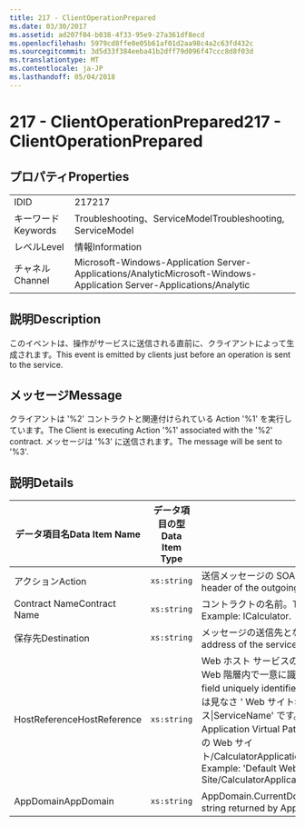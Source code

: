 ```yaml
---
title: 217 - ClientOperationPrepared
ms.date: 03/30/2017
ms.assetid: ad207f04-b038-4f33-95e9-27a361df8ecd
ms.openlocfilehash: 5979cd8ffe0e05b61af01d2aa98c4a2c63fd432c
ms.sourcegitcommit: 3d5d33f384eeba41b2dff79d096f47ccc8d8f03d
ms.translationtype: MT
ms.contentlocale: ja-JP
ms.lasthandoff: 05/04/2018
---
```

# <a name="217---clientoperationprepared"></a><span data-ttu-id="ac775-102">217 - ClientOperationPrepared</span><span class="sxs-lookup"><span data-stu-id="ac775-102">217 - ClientOperationPrepared</span></span>
## <a name="properties"></a><span data-ttu-id="ac775-103">プロパティ</span><span class="sxs-lookup"><span data-stu-id="ac775-103">Properties</span></span>  
  
|||  
|-|-|  
|<span data-ttu-id="ac775-104">ID</span><span class="sxs-lookup"><span data-stu-id="ac775-104">ID</span></span>|<span data-ttu-id="ac775-105">217</span><span class="sxs-lookup"><span data-stu-id="ac775-105">217</span></span>|  
|<span data-ttu-id="ac775-106">キーワード</span><span class="sxs-lookup"><span data-stu-id="ac775-106">Keywords</span></span>|<span data-ttu-id="ac775-107">Troubleshooting、ServiceModel</span><span class="sxs-lookup"><span data-stu-id="ac775-107">Troubleshooting, ServiceModel</span></span>|  
|<span data-ttu-id="ac775-108">レベル</span><span class="sxs-lookup"><span data-stu-id="ac775-108">Level</span></span>|<span data-ttu-id="ac775-109">情報</span><span class="sxs-lookup"><span data-stu-id="ac775-109">Information</span></span>|  
|<span data-ttu-id="ac775-110">チャネル</span><span class="sxs-lookup"><span data-stu-id="ac775-110">Channel</span></span>|<span data-ttu-id="ac775-111">Microsoft-Windows-Application Server-Applications/Analytic</span><span class="sxs-lookup"><span data-stu-id="ac775-111">Microsoft-Windows-Application Server-Applications/Analytic</span></span>|  
  
## <a name="description"></a><span data-ttu-id="ac775-112">説明</span><span class="sxs-lookup"><span data-stu-id="ac775-112">Description</span></span>  
 <span data-ttu-id="ac775-113">このイベントは、操作がサービスに送信される直前に、クライアントによって生成されます。</span><span class="sxs-lookup"><span data-stu-id="ac775-113">This event is emitted by clients just before an operation is sent to the service.</span></span>  
  
## <a name="message"></a><span data-ttu-id="ac775-114">メッセージ</span><span class="sxs-lookup"><span data-stu-id="ac775-114">Message</span></span>  
 <span data-ttu-id="ac775-115">クライアントは '%2' コントラクトと関連付けられている Action '%1' を実行しています。</span><span class="sxs-lookup"><span data-stu-id="ac775-115">The Client is executing Action '%1' associated with the '%2' contract.</span></span> <span data-ttu-id="ac775-116">メッセージは '%3' に送信されます。</span><span class="sxs-lookup"><span data-stu-id="ac775-116">The message will be sent to '%3'.</span></span>  
  
## <a name="details"></a><span data-ttu-id="ac775-117">説明</span><span class="sxs-lookup"><span data-stu-id="ac775-117">Details</span></span>  
  
|<span data-ttu-id="ac775-118">データ項目名</span><span class="sxs-lookup"><span data-stu-id="ac775-118">Data Item Name</span></span>|<span data-ttu-id="ac775-119">データ項目の型</span><span class="sxs-lookup"><span data-stu-id="ac775-119">Data Item Type</span></span>|<span data-ttu-id="ac775-120">説明</span><span class="sxs-lookup"><span data-stu-id="ac775-120">Description</span></span>|  
|--------------------|--------------------|-----------------|  
|<span data-ttu-id="ac775-121">アクション</span><span class="sxs-lookup"><span data-stu-id="ac775-121">Action</span></span>|`xs:string`|<span data-ttu-id="ac775-122">送信メッセージの SOAP アクション ヘッダー。</span><span class="sxs-lookup"><span data-stu-id="ac775-122">The SOAP action header of the outgoing message.</span></span>|  
|<span data-ttu-id="ac775-123">Contract Name</span><span class="sxs-lookup"><span data-stu-id="ac775-123">Contract Name</span></span>|`xs:string`|<span data-ttu-id="ac775-124">コントラクトの名前。</span><span class="sxs-lookup"><span data-stu-id="ac775-124">The name of the contract.</span></span> <span data-ttu-id="ac775-125">例: ICalculator。</span><span class="sxs-lookup"><span data-stu-id="ac775-125">Example: ICalculator.</span></span>|  
|<span data-ttu-id="ac775-126">保存先</span><span class="sxs-lookup"><span data-stu-id="ac775-126">Destination</span></span>|`xs:string`|<span data-ttu-id="ac775-127">メッセージの送信先となるサービス エンドポイントのアドレス。</span><span class="sxs-lookup"><span data-stu-id="ac775-127">The address of the service endpoint that the message is sent to.</span></span>|  
|<span data-ttu-id="ac775-128">HostReference</span><span class="sxs-lookup"><span data-stu-id="ac775-128">HostReference</span></span>|`xs:string`|<span data-ttu-id="ac775-129">Web ホスト サービスの場合は、このフィールドにより、サービスが Web 階層内で一意に識別されます。</span><span class="sxs-lookup"><span data-stu-id="ac775-129">For Web-hosted services, this field uniquely identifies the service in the Web hierarchy.</span></span> <span data-ttu-id="ac775-130">その形式とは見なさ ' Web サイト名アプリケーション仮想パス&#124;サービス仮想パス&#124;ServiceName' です。</span><span class="sxs-lookup"><span data-stu-id="ac775-130">Its format is defined as 'Web Site Name Application Virtual Path&#124;Service Virtual Path&#124;ServiceName'.</span></span> <span data-ttu-id="ac775-131">例: ' 既定の Web サイト/CalculatorApplication&#124;/CalculatorService.svc&#124;CalculatorService'。</span><span class="sxs-lookup"><span data-stu-id="ac775-131">Example: 'Default Web Site/CalculatorApplication&#124;/CalculatorService.svc&#124;CalculatorService'.</span></span>|  
|<span data-ttu-id="ac775-132">AppDomain</span><span class="sxs-lookup"><span data-stu-id="ac775-132">AppDomain</span></span>|`xs:string`|<span data-ttu-id="ac775-133">AppDomain.CurrentDomain.FriendlyName で返される文字列。</span><span class="sxs-lookup"><span data-stu-id="ac775-133">The string returned by AppDomain.CurrentDomain.FriendlyName.</span></span>|
